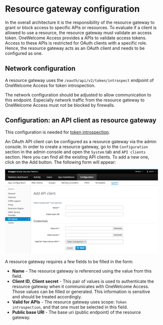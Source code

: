 # Resource gateway configuration

In the overall architecture it is the responsibility of the resource gateway to grant or block access to specific APIs or resources. To evaluate if a client is 
allowed to use a resource, the resource gateway must validate an access token. OneWelcome Access provides a APIs to validate access tokens. 
Access to these APIs is restricted for OAuth clients with a specific role. Hence, the resource gateway acts as an OAuth client and needs to be configured as 
one.

## Network configuration

A resource gateway uses the `/oauth/api/v2/token/introspect` endpoint of OneWelcome Access for token introspection.
 
The network configuration should be adjusted to allow communication to this endpoint. Especially network traffic from the resource gateway to OneWelcome Access 
must not be blocked by firewalls.

## Configuration: an API client as resource gateway 

This configuration is needed for [token introspection](../../../api-reference/token-introspection.md).

An OAuth API client can be configured as a resource gateway via the admin console. In order to create a resource gateway, go to the `Configuration` section 
in the admin console and open the `System` tab and `API clients` section. Here you can find all the existing API clients. To add a new one, click on the Add 
button. The following form will appear:

![Resource gateway configuration](img/resource-gateway-api-client.png)

A resource gateway requires a few fields to be filled in the form:

 * **Name** - The resource gateway is referenced using the value from this field.
 * **Client ID**, **Client secret** - This pair of values is used to authenticate the resource gateway when it communicates with OneWelcome Access. Those values 
 can be filled or generated. This information is sensitive and should be treated accordingly.
 * **Valid for APIs** - The resource gateway uses scope: `Token introspection`, and that one must be selected in this field.
 * **Public base URI** - The base uri (public endpoint) of the resource gateway.
